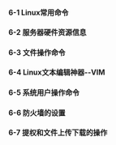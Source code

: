 #### 6-1 Linux常用命令
#### 6-2 服务器硬件资源信息
#### 6-3 文件操作命令
#### 6-4 Linux文本编辑神器--VIM
#### 6-5 系统用户操作命令
#### 6-6 防火墙的设置
#### 6-7 提权和文件上传下载的操作